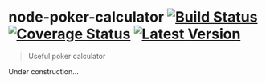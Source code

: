 # node-poker-calculator [![Build Status](https://travis-ci.org/billyzkid/node-poker-calculator.svg?branch=master)](https://travis-ci.org/billyzkid/node-poker-calculator) [![Coverage Status](https://coveralls.io/repos/github/billyzkid/node-poker-calculator/badge.svg?branch=master)](https://coveralls.io/github/billyzkid/node-poker-calculator?branch=master) [![Latest Version](https://img.shields.io/npm/v/node-poker-calculator.svg)](https://www.npmjs.com/package/node-poker-calculator)

> Useful poker calculator

Under construction...
